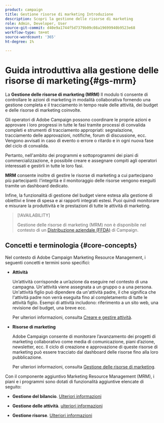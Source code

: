 ```yaml
---
product: campaign
title: Gestione risorse di marketing Introduzione
description: Scopri la gestione delle risorse di marketing
role: Admin, Developer, User
source-git-commit: d40e9a1744f5d7379b09c08a19699940b9523e68
workflow-type: tm+mt
source-wordcount: '365'
ht-degree: 1%

---
```


# Guida introduttiva alla gestione delle risorse di marketing{#gs-mrm}

La **Gestione delle risorse di marketing (MRM)** Il modulo ti consente di controllare le azioni di marketing in modalità collaborativa fornendo una gestione completa e il tracciamento in tempo reale delle attività, dei budget e delle risorse di marketing coinvolte.

Gli operatori di Adobe Campaign possono coordinare le proprie azioni e approvare i loro progressi in tutte le fasi tramite processi di convalida completi e strumenti di tracciamento appropriati: segnalazione, tracciamento delle approvazioni, notifiche, forum di discussione, ecc. Vengono avvisati in caso di evento o errore o ritardo e in ogni nuova fase del ciclo di convalida.

Pertanto, nell&#39;ambito dei programmi e sottoprogrammi dei piani di commercializzazione, è possibile creare e assegnare compiti agli operatori interessati e gestirli in tutte le loro fasi.

**MRM** consente inoltre di gestire le risorse di marketing a cui partecipano più partecipanti: l&#39;integrità e il monitoraggio delle risorse vengono eseguiti tramite un dashboard dedicato.

Infine, la funzionalità di gestione del budget viene estesa alla gestione di obiettivi e linee di spesa e ai rapporti integrati estesi. Puoi quindi monitorare e misurare la produttività e le prestazioni di tutte le attività di marketing.

>[!AVAILABILITY]
>
>Gestione delle risorse di marketing (MRM) non è disponibile nel contesto di un [Distribuzione aziendale (FFDA)](../../v8/architecture/enterprise-deployment.md) di Campaign.

## Concetti e terminologia {#core-concepts}

Nel contesto di Adobe Campaign Marketing Resource Management, i seguenti concetti e termini sono specifici:

* **Attività**

   Un’attività corrisponde a un’azione da eseguire nel contesto di una campagna. Un&#39;attività viene assegnata a un gruppo o a una persona. Un&#39;attività figlio può dipendere da un&#39;attività padre, il che significa che l&#39;attività padre non verrà eseguita fino al completamento di tutte le attività figlio. Esempi di attività includono: riferimento a un sito web, una revisione del budget, una breve ecc.

   Per ulteriori informazioni, consulta [Creare e gestire attività](creating-and-managing-tasks.md).

* **Risorse di marketing**

   Adobe Campaign consente di monitorare l’avanzamento dei progetti di marketing collaborativo come media di comunicazione, piani d’azione, newsletter, ecc. Il ciclo di creazione e approvazione di queste risorse di marketing può essere tracciato dal dashboard delle risorse fino alla loro pubblicazione.

   Per ulteriori informazioni, consulta [Gestione delle risorse di marketing](managing-marketing-resources.md).

<!--
>[!NOTE]
>
>For more on Adobe Campaign workspace, refer to [this section](../../platform/using/adobe-campaign-workspace.md).
>  
>Deliveries and communication channels are detailed in [this section](../../delivery/using/steps-about-delivery-creation-steps.md).  
>
>Marketing campaign functionalities are detailed in [this section](../../campaign/using/accessing-marketing-campaigns.md).
-->

Con il componente aggiuntivo Marketing Resource Management (MRM), i piani e i programmi sono dotati di funzionalità aggiuntive elencate di seguito:

* **Gestione del bilancio**. [Ulteriori informazioni](controlling-costs.md)

* **Gestione delle attività**. [ulteriori informazioni](creating-and-managing-tasks.md)

* **Gestione risorse**. [Ulteriori informazioni](managing-marketing-resources.md)
